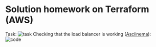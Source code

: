 # Solution homework on Terraform (AWS)
Task:
<img src="https://drive.google.com/uc?export=download&id=1O0RHhI-DueDI9O4P0GwGhUtfejBpmV9y" alt="task">
Checking that the load balancer is working (<a href="https://asciinema.org/a/421622">Asciinema</a>):
<img src="https://drive.google.com/uc?export=download&id=1ZhBYr5hsRFegB-k36Ir1C9wZbtHBCzun" alt="code">
